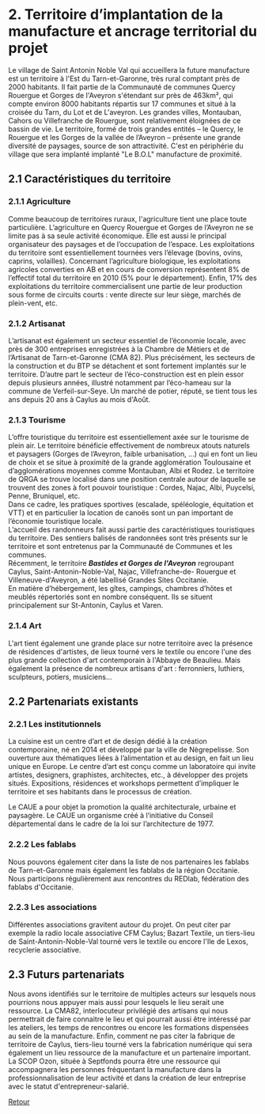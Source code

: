 # 2. Territoire d’implantation de la manufacture et ancrage territorial du projet  


Le village de Saint Antonin Noble Val qui accueillera la future manufacture est un territoire à l'Est du Tarn-et-Garonne, très rural comptant près de 2000 habitants. Il fait partie de la Communauté de communes Quercy Rouergue et Gorges de l'Aveyron s'étendant sur près de 463km², qui compte environ 8000 habitants répartis sur 17 communes et situé à la croisée du Tarn, du Lot et de L'aveyron. Les grandes villes, Montauban, Cahors ou Villefranche de Rouergue, sont relativement éloignées de ce bassin de vie. Le territoire, formé de trois grandes entités – le Quercy, le Rouergue et les Gorges de la vallée de l’Aveyron – présente une grande diversité de paysages, source de son attractivité.  C'est en périphérie du village que sera implanté implanté "Le B.O.L" manufacture de proximité.

## 2.1 Caractéristiques du territoire  

### 2.1.1 Agriculture  
Comme beaucoup de territoires ruraux, l'agriculture tient une place toute particulière. L’agriculture en Quercy Rouergue et Gorges de l’Aveyron ne se limite pas à sa seule activité économique. Elle est aussi le principal organisateur des paysages et de l’occupation de l’espace. Les exploitations du territoire sont essentiellement tournées vers l’élevage (bovins, ovins, caprins, volailles). Concernant l’agriculture biologique, les exploitations agricoles converties en AB et en cours de conversion représentent 8% de l’effectif total du territoire en 2010 (5% pour le département). Enfin, 17% des exploitations du territoire commercialisent une partie de leur production sous forme de circuits courts : vente directe sur leur siège, marchés de plein-vent, etc. 

### 2.1.2 Artisanat  
L’artisanat est également un secteur essentiel de l’économie locale, avec près de 300 entreprises enregistrées à la Chambre de Métiers et de l’Artisanat de Tarn-et-Garonne (CMA 82). Plus précisément, les secteurs de la construction et du BTP se détachent et sont fortement implantés sur le territoire. D’autre part le secteur de l’éco-construction est en plein essor depuis plusieurs années, illustré notamment par l’éco-hameau sur la commune de Verfeil-sur-Seye. Un marché de potier, réputé, se tient tous les ans depuis 20 ans à Caylus au mois d'Août. 

### 2.1.3 Tourisme  
L’offre touristique du territoire est essentiellement axée sur le tourisme de plein air. Le territoire bénéficie effectivement de nombreux atouts naturels et paysagers (Gorges de l’Aveyron, faible urbanisation, …) qui en font un lieu de choix et se situe à proximité de la grande agglomération Toulousaine et d’agglomérations moyennes comme Montauban, Albi et Rodez. Le territoire de QRGA se trouve localisé dans une position centrale autour de laquelle se trouvent des zones à fort pouvoir touristique : Cordes, Najac, Albi, Puycelsi, Penne, Bruniquel, etc.  
Dans ce cadre, les pratiques sportives (escalade, spéléologie, équitation et VTT) et en particulier la location de canoës sont un pan important de l’économie touristique locale.  
L’accueil des randonneurs fait aussi partie des caractéristiques touristiques du territoire. Des sentiers balisés de randonnées sont très présents sur le territoire et sont entretenus par la Communauté de Communes et les communes.  
Récemment, le territoire ***Bastides et Gorges de l'Aveyron*** regroupant Caylus, Saint-Antonin-Noble-Val, Najac, Villefranche-de- Rouergue et Villeneuve-d'Aveyron, a été labellisé Grandes Sites Occitanie.  
En matière d’hébergement, les gîtes, campings, chambres d’hôtes et meublés répertoriés sont en nombre conséquent. Ils se situent principalement sur St-Antonin, Caylus et Varen.

### 2.1.4 Art  
L'art tient également une grande place sur notre territoire avec la présence de résidences d'artistes, de lieux tourné vers le textile ou encore l'une des plus grande collection d'art contemporain à l'Abbaye de Beaulieu. Mais également la présence de nombreux artisans d'art : ferronniers, luthiers, sculpteurs, potiers, musiciens...


## 2.2 Partenariats existants  

### 2.2.1 Les institutionnels  
La cuisine est un centre d’art et de design dédié à la création contemporaine, né en 2014 et développé par la ville de Nègrepelisse. Son ouverture aux thématiques liées à l’alimentation et au design, en fait un lieu unique en Europe.
Le centre d’art est conçu comme un laboratoire qui invite artistes, designers, graphistes, architectes, etc., à développer des projets situés. Expositions, résidences et workshops permettent d’impliquer le territoire et ses habitants dans le processus de création. 


Le CAUE a pour objet la promotion la qualité architecturale, urbaine et paysagère. Le CAUE un organisme créé à l’initiative du Conseil départemental dans le cadre de la loi sur l’architecture de 1977.


### 2.2.2 Les fablabs  
Nous pouvons également citer dans la liste de nos partenaires les fablabs de Tarn-et-Garonne mais également les fablabs de la région Occitanie. Nous participons régulièrement aux rencontres du REDlab, fédération des fablabs d'Occitanie.

### 2.2.3 Les associations  
Différentes associations gravitent autour du projet. On peut citer par exemple la radio locale associative CFM Caylus; Bazart Textile, un tiers-lieu de Saint-Antonin-Noble-Val tourné vers le textile ou encore l'Ile de Lexos, recyclerie associative.

## 2.3 Futurs partenariats
Nous avons identifiés sur le territoire de multiples acteurs sur lesquels nous pourrions nous appuyer mais aussi pour lesquels le lieu serait une ressource. La CMA82, interlocuteur privilégié des artisans qui nous permettrait de faire connaitre le lieu et qui pourrait aussi être intéressé par les ateliers, les temps de rencontres ou encore les formations dispensées au sein de la manufacture.
Enfin, comment ne pas citer la fabrique de territoire de Caylus, tiers-lieu tourné vers la fabrication numérique qui sera également un lieu ressource de la manufacture et un partenaire important.
La SCOP Ozon, située à Septfonds pourra être une ressource qui accompagnera les personnes fréquentant la manufacture dans la professionnalisation de leur activité et dans la création de leur entreprise avec le statut d'entrepreneur-salarié.

[Retour](README.md)
